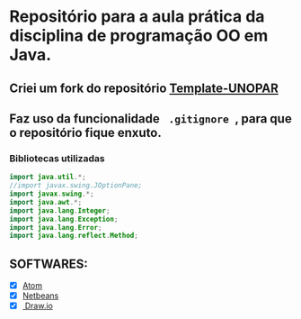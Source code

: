 # Repositório para a aula prática da disciplina de programação OO em Java.

## Criei um fork do repositório <a href="https://github.com/OgliariNatan/Template-UNOPAR">Template-UNOPAR</a>


## Faz uso da funcionalidade <code> .gitignore </code>, para que o repositório fique enxuto.


### Bibliotecas utilizadas
~~~java
import java.util.*;
//import javax.swing.JOptionPane;
import javax.swing.*;
import java.awt.*;
import java.lang.Integer;
import java.lang.Exception;
import java.lang.Error;
import java.lang.reflect.Method;
~~~


## SOFTWARES:

 - [x] <a href="https://github.com/atom/atom">Atom</a>
 - [x] <a href="https://netbeans.apache.org/">Netbeans</a>
 - [x] <a href="draw.io"> Draw.io</a>
